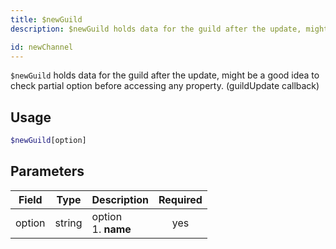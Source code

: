 ```yaml
---
title: $newGuild 
description: $newGuild holds data for the guild after the update, might be a good idea to check partial option before accessing any property. (guildUpdate callback)

id: newChannel
---
```


`$newGuild` holds data for the guild after the update, might be a good idea to check partial option before accessing any property. (guildUpdate callback)

## Usage

```php
$newGuild[option]
```

## Parameters 


| Field     | Type    | Description                                        | Required |
|-----------|---------|----------------------------------------------------| :------: |
| option    | string  | option <br /> 1. **name**                            | yes      |

